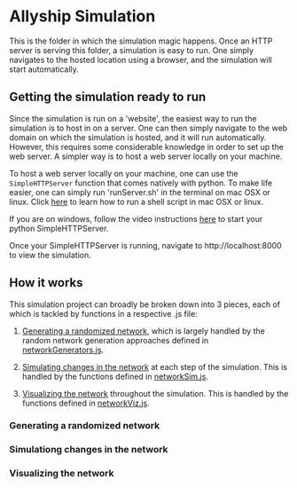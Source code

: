 # Allyship Simulation

This is the folder in which the simulation magic happens. Once an HTTP server is serving this folder, a simulation is easy to run. One simply navigates to the hosted location using a browser, and the simulation will start automatically.

## Getting the simulation ready to run

Since the simulation is run on a 'website', the easiest way to run the simulation is to host in on a server. One can then simply navigate to the web domain on which the simulation is hosted, and it will run automatically. However, this requires some considerable knowledge in order to set up the web server. A simpler way is to host a web server locally on your machine.

To host a web server locally on your machine, one can use the ```SimpleHTTPServer``` function that comes natively with python. To make life easier, one can simply run 'runServer.sh' in the terminal on mac OSX or linux. Click [here](https://apple.stackexchange.com/a/235129) to learn how to run a shell script in mac OSX or linux.

If you are on windows, follow the video instructions [here](https://www.youtube.com/watch?v=tV7TW-iK6GA) to start your python SimpleHTTPServer.

Once your SimpleHTTPServer is running, navigate to http://localhost:8000 to view the simulation.

## How it works

This simulation project can broadly be broken down into 3 pieces, each of which is tackled by functions in a respective .js file:

1. [Generating a randomized network](###Generating-a-randomized-network), which is largely handled by the random network generation approaches defined in [networkGenerators.js](/networkGenerators.js).

2. [Simulating changes in the network](###Simulationg-changes-in-the-network) at each step of the simulation. This is handled by the functions defined in [networkSim.js](/networkSim.js). 

3. [Visualizing the network](###Visualizing-the-network) throughout the simulation. This is handled by the functions defined in [networkViz.js](/networkViz.js).


### Generating a randomized network

### Simulationg changes in the network

### Visualizing the network
